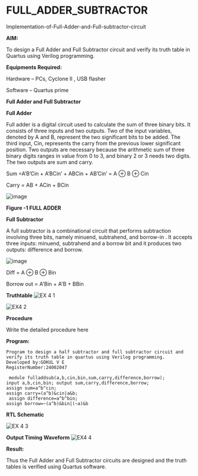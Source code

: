 # FULL_ADDER_SUBTRACTOR

Implementation-of-Full-Adder-and-Full-subtractor-circuit

**AIM:**

To design a Full Adder and Full Subtractor circuit and verify its truth table in Quartus using Verilog programming.

**Equipments Required:**

Hardware – PCs, Cyclone II , USB flasher

Software – Quartus prime

**Full Adder and Full Subtractor**

**Full Adder**

Full adder is a digital circuit used to calculate the sum of three binary bits. It consists of three inputs and two outputs. Two of the input variables, denoted by A and B, represent the two significant bits to be added. The third input, Cin, represents the carry from the previous lower significant position. Two outputs are necessary because the arithmetic sum of three binary digits ranges in value from 0 to 3, and binary 2 or 3 needs two digits. The two outputs are sum and carry.

Sum =A’B’Cin + A’BCin’ + ABCin + AB’Cin’ = A ⊕ B ⊕ Cin 

Carry = AB + ACin + BCin

![image](https://github.com/naavaneetha/FULL_ADDER_SUBTRACTOR/assets/154305477/0f30ba51-5ffb-4198-845f-18e054f675e7)

**Figure -1 FULL ADDER**

**Full Subtractor**

A full subtractor is a combinational circuit that performs subtraction involving three bits, namely minuend, subtrahend, and borrow-in . It accepts three inputs: minuend, subtrahend and a borrow bit and it produces two outputs: difference and borrow.

![image](https://github.com/naavaneetha/FULL_ADDER_SUBTRACTOR/assets/154305477/02b24f51-ab51-4304-9ad6-7b81ffc1ead5)

Diff = A ⊕ B ⊕ Bin 

Borrow out = A'Bin + A'B + BBin

**Truthtable**
![EX 4 1](https://github.com/user-attachments/assets/e29d4cfa-ac40-4af2-96f7-3957b0a6a9bd)

![EX4 2](https://github.com/user-attachments/assets/18a4507a-639b-4bda-99ba-36fcc9d73d77)



**Procedure**

Write the detailed procedure here

**Program:**
```
Program to design a half subtractor and full subtractor circuit and verify its truth table in quartus using Verilog programming.
Developed by:GOKUL V E 
RegisterNumber:24002047
```
```
 module fulladdsub(a,b,cin,bin,sum,carry,difference,borrow); 
input a,b,cin,bin; output sum,carry,difference,borrow; 
assign sum=a^b^cin; 
assign carry=(a^b)&cin|a&b;
 assign difference=a^b^bin; 
assign borrow=~(a^b)&bin|(~a)&b
```

**RTL Schematic**

![EX 4 3](https://github.com/user-attachments/assets/7b171502-a1fa-430d-bbe9-6822a0293ddc)


**Output Timing Waveform**
![EX4 4](https://github.com/user-attachments/assets/e24f2785-25a4-411c-9ca0-4ce596b975a8)


**Result:**

Thus the Full Adder and Full Subtractor circuits are designed and the truth tables is verified using Quartus software.



